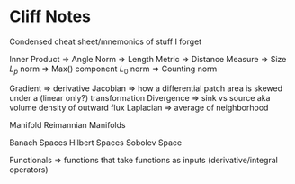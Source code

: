 # Cliff Notes

Condensed cheat sheet/mnemonics of stuff I forget

Inner Product => Angle
Norm => Length
Metric => Distance
Measure => Size
$L_{p}$ norm => Max() component
$L_{0}$ norm => Counting norm

Gradient => derivative
Jacobian => how a differential patch area is skewed under a (linear only?) transformation
Divergence => sink vs source aka volume density of outward flux
Laplacian => average of neighborhood

Manifold
Reimannian Manifolds

Banach Spaces
Hilbert Spaces
Sobolev Space

Functionals => functions that take functions as inputs (derivative/integral operators)

